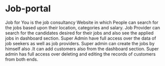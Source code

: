 # Job-portal
Job for You is the job consultancy Website in which People can search for the jobs based upon their location, categories and salary. Job Provider can search for the candidates desired for their jobs and also see the applied jobs in dashboard section. Super Admin have full access over the data of job seekers as well as job providers. Super admin can create the jobs by himself also .It can add customers also from the dashboard section. Super admin has full access over deleting and editing the records of customers from both ends.
